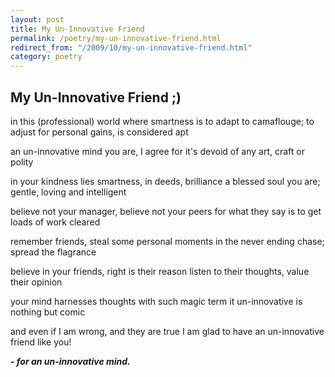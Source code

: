 ```yaml
---
layout: post
title: My Un-Innovative Friend
permalink: /poetry/my-un-innovative-friend.html
redirect_from: "/2009/10/my-un-innovative-friend.html"
category: poetry
---
```


My Un-Innovative Friend ;)
--------------------------

in this (professional) world where smartness is to adapt
to camaflouge; to adjust for personal gains, is considered apt

an un-innovative mind you are, I agree
for it's devoid of any art, craft or polity

in your kindness lies smartness, in deeds, brilliance
a blessed soul you are; gentle, loving and intelligent

believe not your manager, believe not your peers
for what they say is to get loads of work cleared

remember friends, steal some personal moments
in the never ending chase; spread the flagrance

believe in your friends, right is their reason
listen to their thoughts, value their opinion

your mind harnesses thoughts with such magic
term it un-innovative is nothing but comic

and even if I am wrong, and they are true
I am glad to have an un-innovative friend like you!

_**- for an un-innovative mind.**_
